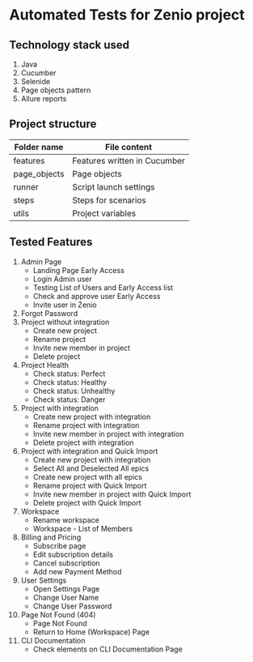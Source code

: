 # Automated Tests for Zenio project

## Technology stack used
1. Java
2. Cucumber
3. Selenide
4. Page objects pattern
5. Allure reports

## Project structure

Folder name  | File content
-------------|----------------------
features     | Features written in Cucumber
page_objects | Page objects
runner       | Script launch settings
steps        | Steps for scenarios
utils        | Project variables

## Tested Features
1. Admin Page
    * Landing Page Early Access
    * Login Admin user
    * Testing List of Users and Early Access list 
    * Check and approve user Early Access
    * Invite user in Zenio
2. Forgot Password
3. Project without integration
    * Create new project
    * Rename project
    * Invite new member in project
    * Delete project
4. Project Health
    * Check status: Perfect
    * Check status: Healthy
    * Check status: Unhealthy
    * Check status: Danger
5. Project with integration
     * Create new project with integration
     * Rename project with integration
     * Invite new member in project with integration
     * Delete project with integration
6. Project with integration and Quick Import
     * Create new project with integration
     * Select All and Deselected All epics
     * Create new project with all epics
     * Rename project with Quick Import
     * Invite new member in project with Quick Import
     * Delete project with Quick Import
7. Workspace
    * Rename workspace
    * Workspace - List of Members
8. Billing and Pricing
    * Subscribe page
    * Edit subscription details
    * Cancel subscription
    * Add new Payment Method
9. User Settings
    * Open Settings Page
    * Change User Name
    * Change User Password
10. Page Not Found (404)
    * Page Not Found
    * Return to Home (Workspace) Page
11. CLI Documentation
    * Check elements on CLI Documentation Page
